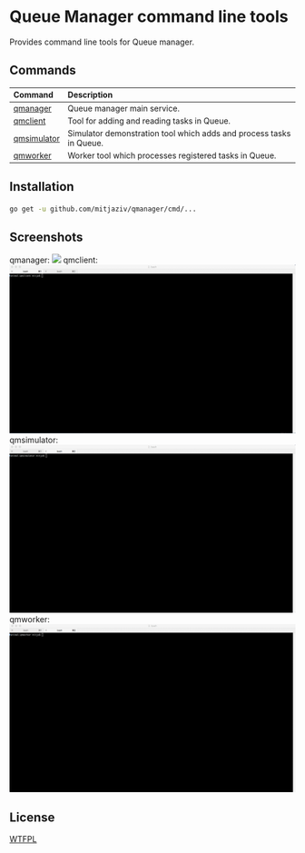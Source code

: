 # Queue Manager command line tools
Provides command line tools for Queue manager.

## Commands

| Command                     | Description                                                         |
|:----------------------------|:--------------------------------------------------------------------|
| [qmanager](qmanager/)       | Queue manager main service.                                         |
| [qmclient](qmclient/)       | Tool for adding and reading tasks in Queue.                         |
| [qmsimulator](qmsimulator/) | Simulator demonstration tool which adds and process tasks in Queue. |
| [qmworker](qmworker/)       | Worker tool which processes registered tasks in Queue.              |

## Installation

```bash
go get -u github.com/mitjaziv/qmanager/cmd/...
```

## Screenshots
qmanager:
![](../docs/qmanager.gif)
qmclient:
![](../docs/qmclient.gif)
qmsimulator:
![](../docs/qmsimulator.gif)
qmworker:
![](../docs/qmworker.gif)

## License

[WTFPL]()
